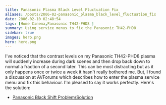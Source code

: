 ```yaml
---
title: Panasonic Plasma Black Level Fluctuation Fix
aliases: /posts/2006-02-panasonic_plasma_black_level_fluctuation_fix
date: 2006-02-10 02:48:54
tags: [Home Cinema,Panasonic TH42-PHD8 ]
summary: Using service menus to fix the Panasonic TH42-PHD8
sidebar: true
images: hero.png
hero: hero.png
---
```


I've noticed that the contrast levels on my Panasonic TH42-PHD8 plasma will
suddenly increase during dark scenes and then drop back down to normal a
fraction of a second later. This can be most distracting but as it only
happens once or twice a week it hasn't really bothered me. But, I found a
discussion at AVForums which describes how to enter the plasma service menu
and fix this behaviour. I'm pleased to say it works perfectly. Here's the
solution:

  * [Panasonic Black Shift Problem/Solution](http://www.avforums.com/forums/showthread.php?t=286137)

